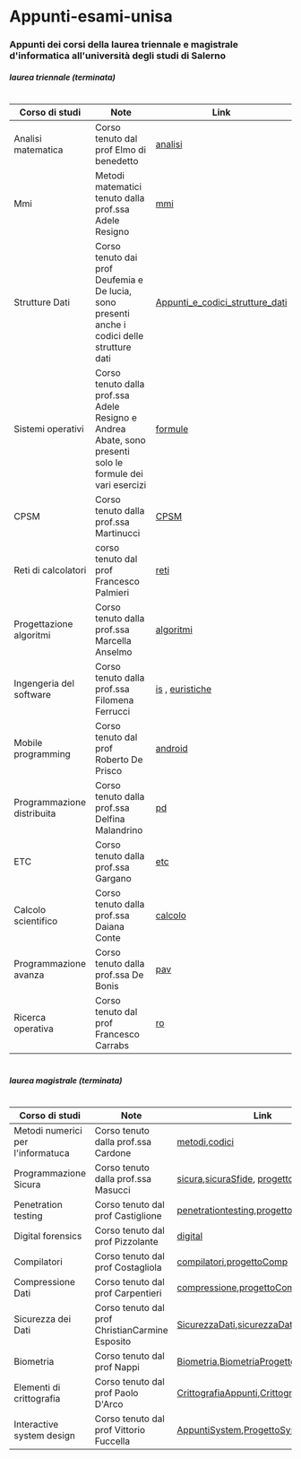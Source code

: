 # Appunti-esami-unisa
### Appunti dei corsi della laurea triennale e magistrale  d'informatica all'università degli studi di Salerno 


##### laurea triennale (terminata)
#

| Corso di studi | Note | Link
| ------ | ------ |  ------ |
| Analisi matematica |  Corso tenuto dal prof Elmo di benedetto | [analisi]
| Mmi | Metodi matematici tenuto dalla prof.ssa Adele Resigno | [mmi]
| Strutture Dati | Corso tenuto dai prof Deufemia e De lucia, sono presenti anche i codici delle strutture dati | [Appunti_e_codici_strutture_dati]
| Sistemi operativi | Corso tenuto dalla prof.ssa Adele Resigno e Andrea Abate, sono presenti solo le formule dei vari esercizi  | [formule]
| CPSM | Corso tenuto dalla prof.ssa Martinucci | [CPSM]
| Reti di calcolatori | corso tenuto dal prof Francesco Palmieri | [reti]
| Progettazione algoritmi | Corso tenuto dalla prof.ssa Marcella Anselmo | [algoritmi]
| Ingengeria del software | Corso tenuto dalla prof.ssa  Filomena Ferrucci | [is] , [euristiche]
| Mobile programming | Corso tenuto dal prof Roberto De Prisco | [android]
| Programmazione distribuita | Corso tenuto dalla prof.ssa Delfina Malandrino | [pd]
| ETC | Corso tenuto dalla prof.ssa Gargano | [etc]
| Calcolo scientifico | Corso tenuto dalla prof.ssa Daiana Conte | [calcolo]
| Programmazione avanza | Corso tenuto dalla prof.ssa De Bonis | [pav]
| Ricerca operativa | Corso tenuto dal prof Francesco Carrabs | [ro]

#
#
#

##### laurea magistrale (terminata)
#

| Corso di studi | Note | Link
| ------ | ------ |  ------ |
| Metodi numerici per l'informatuca |  Corso tenuto dalla prof.ssa Cardone | [metodi],[codici] 
| Programmazione Sicura  |  Corso tenuto dalla prof.ssa Masucci | [sicura],[sicuraSfide], [progettoSicura] 
| Penetration testing  |  Corso tenuto dal prof Castiglione  | [penetrationtesting],[progetto] 
| Digital forensics | Corso tenuto dal prof Pizzolante | [digital]
| Compilatori | Corso tenuto dal prof Costagliola | [compilatori],[progettoComp]
| Compressione Dati | Corso tenuto dal prof Carpentieri | [compressione],[progettoCompress]
| Sicurezza dei Dati | Corso tenuto dal prof ChristianCarmine Esposito | [SicurezzaDati],[sicurezzaDatiProgetto],
| Biometria | Corso tenuto dal prof Nappi | [Biometria],[BiometriaProgetto]
| Elementi di crittografia | Corso tenuto dal prof Paolo D'Arco | [CrittografiaAppunti],[CrittografiaDomande]
| Interactive system design | Corso tenuto dal prof Vittorio Fuccella | [AppuntiSystem],[ProgettoSystem]

[AppuntiSystem]: <https://github.com/Darnxca/Appunti-esami-unisa/blob/main/Laurea%20magistrale%20in%20informatica/System_Design.pdf>

[ProgettoSystem]: <https://github.com/Darnxca/Form-interaction-through-Speech-Recognition>

[CrittografiaAppunti]: <https://github.com/Darnxca/Appunti-esami-unisa/blob/main/Laurea%20magistrale%20in%20informatica/Appunti%20elementi%20di%20crittografia.pdf>

[CrittografiaDomande]: <https://github.com/Darnxca/Appunti-esami-unisa/blob/main/Laurea%20magistrale%20in%20informatica/Domande%20elementi%20di%20crittografia.pdf>

[Biometria]: <https://github.com/Darnxca/Appunti-esami-unisa/blob/main/Laurea%20magistrale%20in%20informatica/Biometria.pdf>
[BiometriaProgetto]: <https://github.com/Darnxca/BABELE-Riconoscimento-multilingua-senza-audio-tramite-PNN>

[SicurezzaDati]: <https://github.com/Darnxca/Appunti-esami-unisa/blob/main/Laurea%20magistrale%20in%20informatica/Sicurezza%20dei%20dati.pdf>
[sicurezzaDatiProgetto]: <https://github.com/mattdr5/E-Voting>

[compressione]:<https://github.com/Darnxca/Appunti-esami-unisa/blob/main/Laurea%20magistrale%20in%20informatica/Compressione_Dati.pdf>
[progettoCompress]: <https://github.com/Darnxca/MyStego>

[compilatori]:<https://github.com/Darnxca/Appunti-esami-unisa/blob/main/Laurea%20magistrale%20in%20informatica/COOOOOOMPIILATOOOORIIII.pdf>
[progettoComp]: <https://github.com/Darnxca/NewLang-compiler>

[digital]:<https://github.com/Darnxca/Appunti-esami-unisa/blob/main/Laurea%20magistrale%20in%20informatica/Digital_Forensics.pdf>

[penetrationtesting]:<https://github.com/Darnxca/Appunti-esami-unisa/blob/main/Laurea%20magistrale%20in%20informatica/Penetration_Testing.pdf>
[progetto]: <https://github.com/Darnxca/The-planets-Earth>

[sicura]: <https://github.com/Darnxca/Appunti-esami-unisa/blob/main/Laurea%20magistrale%20in%20informatica/Programmazione_sicura.pdf>
[sicuraSfide]:<https://github.com/Darnxca/Appunti-esami-unisa/blob/main/Laurea%20magistrale%20in%20informatica/Sicura_esame.pdf>
[progettoSicura]: <https://github.com/Darnxca/Appunti-esami-unisa/blob/main/Laurea%20magistrale%20in%20informatica/Presentazione_Programmazione_Sicura.pptx>

[metodi]: <https://github.com/Darnxca/Appunti-esami-unisa/blob/main/Laurea%20magistrale%20in%20informatica/Metodi%20numerici%20per%20l'informatica/Metodi%20numerici.pdf>
[codici]: <https://github.com/Darnxca/Appunti-esami-unisa/tree/main/Laurea%20magistrale%20in%20informatica/Metodi%20numerici%20per%20l'informatica/Codici>

[etc]: <https://github.com/Darnxca/Appunti-esami-unisa/blob/main/Laurea%20triennale%20in%20informatica/3%C2%B0anno/2%C2%B0semestre/ETC%20-%20Elementi%20della%20teoria%20della%20computazione.pdf>
[calcolo]: <https://github.com/Darnxca/Appunti-esami-unisa/blob/main/Laurea%20triennale%20in%20informatica/3%C2%B0anno/2%C2%B0semestre/Calcolo%20Scientifico.pdf>
[pav]: <https://github.com/Darnxca/Appunti-esami-unisa/blob/main/Laurea%20triennale%20in%20informatica/3%C2%B0anno/2%C2%B0semestre/Programmazione%20avanzata.pdf>
[ro]: <https://github.com/Darnxca/Appunti-esami-unisa/blob/main/Laurea%20triennale%20in%20informatica/3%C2%B0anno/2%C2%B0semestre/Ricerca%20operativa.pdf>
[is]: <https://github.com/Darnxca/Appunti-esami-unisa/blob/main/Laurea%20triennale%20in%20informatica/3%C2%B0anno/1%C2%B0semestre/Ingegneria%20del%20software.pdf>
[euristiche]: <https://github.com/Darnxca/Appunti-esami-unisa/blob/main/Laurea%20triennale%20in%20informatica/3%C2%B0anno/1%C2%B0semestre/Euristiche%20-%20Ingegneria%20del%20software.pdf>
[android]: <https://github.com/Darnxca/Appunti-esami-unisa/blob/main/Laurea%20triennale%20in%20informatica/3%C2%B0anno/1%C2%B0semestre/Mobile%20programming.pdf>
[pd]: <https://github.com/Darnxca/Appunti-esami-unisa/blob/main/Laurea%20triennale%20in%20informatica/3%C2%B0anno/1%C2%B0semestre/Programmazione%20Distribuita.pdf>
[analisi]: <https://github.com/Darnxca/Appunti-esami-unisa/blob/main/Laurea%20triennale%20in%20informatica/1%C2%B0anno/2%C2%B0semestre/Analisi%20matematica.pdf>
[mmi]: <https://github.com/Darnxca/Appunti-esami-unisa/blob/main/Laurea%20triennale%20in%20informatica/1%C2%B0anno/2%C2%B0semestre/Metodi%20matematic%20per%20l'informatica.pdf>
[Appunti_e_codici_strutture_dati]: <https://github.com/Darnxca/Appunti-esami-unisa/tree/main/Laurea%20triennale%20in%20informatica/1%C2%B0anno/2%C2%B0semestre/Strutture%20Dati>
[formule]: <https://github.com/Darnxca/Appunti-esami-unisa/blob/main/Laurea%20triennale%20in%20informatica/2%C2%B0anno/Formule%20sistemi%20operativi.pdf>
[CPSM]: <https://github.com/Darnxca/Appunti-esami-unisa/blob/main/Laurea%20triennale%20in%20informatica/2%C2%B0anno/2%C2%B0semestre/Calcolo%20delle%20probabilit%C3%A0%20e%20statistica%20matematica.pdf>
[reti]: <https://github.com/Darnxca/Appunti-esami-unisa/blob/main/Laurea%20triennale%20in%20informatica/2%C2%B0anno/2%C2%B0semestre/Reti%20di%20calcolatori.pdf>
[algoritmi]: <https://github.com/Darnxca/Appunti-esami-unisa/blob/main/Laurea%20triennale%20in%20informatica/2%C2%B0anno/2%C2%B0semestre/Progettazione%20di%20algoritmi.pdf>
